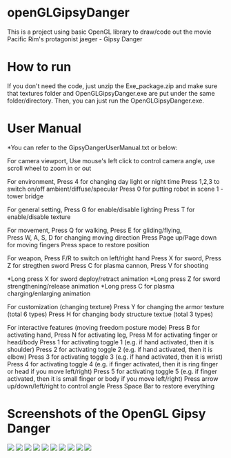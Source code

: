 # openGLGipsyDanger
This is a project using basic OpenGL library to draw/code out the movie Pacific Rim's protagonist jaeger - Gipsy Danger

# How to run
If you don't need the code, just unzip the Exe_package.zip and make sure that textures folder and OpenGLGipsyDanger.exe 
are put under the same folder/directory. Then, you can just run the OpenGLGipsyDanger.exe.

# User Manual
*You can refer to the GipsyDangerUserManual.txt or below:

For camera viewport,
Use mouse's left click to control camera angle, use scroll wheel to zoom in or out

For environment,
Press 4 for changing day light or night time
Press 1,2,3 to switch on/off ambient/diffuse/specular
Press 0 for putting robot in scene 1 - tower bridge

For general setting,
Press G for enable/disable lighting
Press T for enable/disable texture

For movement,
Press Q for walking, Press E for gliding/flying,  
Press W, A, S, D for changing moving direction
Press Page up/Page down for moving fingers
Press space to restore position

For weapon,
Press F/R to switch on left/right hand
Press X for sword, Press Z for stregthen sword
Press C for plasma cannon, Press V for shooting 

*Long press X for sword deploy/retract animation
*Long press Z for sword strengthening/release animation
*Long press C for plasma charging/enlarging animation

For customization (changing texture)
Press Y for changing the armor texture (total 6 types)
Press H for changing body structure textue (total 3 types)

For interactive features (moving freedom posture mode)
Press B for activating hand, Press N for activating leg, Press M for activating finger or head/body
Press 1 for activating toggle 1 (e.g. if hand activated, then it is shoulder)
Press 2 for activating toggle 2 (e.g. if hand activated, then it is elbow)
Press 3 for activating toggle 3 (e.g. if hand activated, then it is wrist)
Press 4 for activating toggle 4 (e.g. if finger activated, then it is ring finger or head if you move left/right)
Press 5 for activating toggle 5 (e.g. if finger activated, then it is small finger or body if you move left/right)
Press arrow up/down/left/right to control angle
Press Space Bar to restore everything

# Screenshots of the OpenGL Gipsy Danger
![](https://github.com/wushuartgaro/openGLGipsyDanger/blob/master/Screenshots/01_OpenGLGipsyDangerFront.png)
![](https://github.com/wushuartgaro/openGLGipsyDanger/blob/master/Screenshots/02_OpenGLGipsyDangerBack.png)
![](https://github.com/wushuartgaro/openGLGipsyDanger/blob/master/Screenshots/03_OpenGLGipsyDangerSide.png)
![](https://github.com/wushuartgaro/openGLGipsyDanger/blob/master/Screenshots/04_OpenGLGipsyDangerSword1.png)
![](https://github.com/wushuartgaro/openGLGipsyDanger/blob/master/Screenshots/05_OpenGLGipsyDangerSword2.png)
![](https://github.com/wushuartgaro/openGLGipsyDanger/blob/master/Screenshots/06_OpenGLGipsyDangerCannon1.png)
![](https://github.com/wushuartgaro/openGLGipsyDanger/blob/master/Screenshots/07_OpenGLGipsyDangerCannon2.png)
![](https://github.com/wushuartgaro/openGLGipsyDanger/blob/master/Screenshots/08_OpenGLGipsyDangerCannon3.png)
![](https://github.com/wushuartgaro/openGLGipsyDanger/blob/master/Screenshots/09_OpenGLGipsyDangerLondonTowerBridge1.png)
![](https://github.com/wushuartgaro/openGLGipsyDanger/blob/master/Screenshots/10_OpenGLGipsyDangerLondonTowerBridge2.png)





